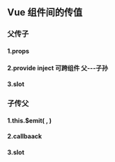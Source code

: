 ## Vue 组件间的传值
### 父传子
#### 1.props
#### 2.provide inject 可跨组件 父---子孙
#### 3.slot
### 子传父
#### 1.this.$emit( , )
#### 2.callbaack
#### 3.slot
